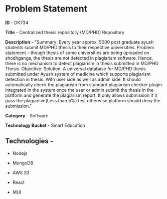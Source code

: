 # Problem Statement

**ID** - DK734
<br />

**Title**	- Centralized thesis repository (MD/PHD) Repository
<br />

**Description**	-
"Summary: Every year approx. 5000 post graduate ayush students submit MD/PHD thesis to their respective universities. Problem statement – though thesis of some universities are being uploaded on shodhganga, the thesis are not detected in plagiarism software. Hence, there is no mechanism to detect plagiarism in thesis submitted in MD/PHD Thesis. Objective: Solution: A universal database for MD/PHD thesis submitted under Ayush system of medicine which supports plagiarism detection in thesis. With user side as well as admin side. It should automatically check the plagiarism from standard plagiarism checker plugin integrated in the system once the user or admin submit the thesis in the platform and generate the plagiarism report. It only allows submission if it pass the plagiarism(Less than 5%) test otherwise platform should deny the submission."
<br />

**Category** - Software
<br />

**Technology Bucket** - Smart Education

## Technologies -
* Nodejs
* MongoDB
* AWS S3

* React
* MUI
